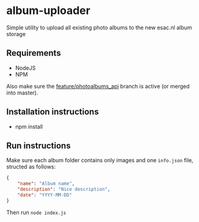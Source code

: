 # album-uploader
Simple utility to upload all existing photo albums to the new esac.nl album storage

## Requirements
* NodeJS
* NPM

Also make sure the [feature/photoalbums_api](https://github.com/esac-ic/esac.nl/tree/feature/photoalbums_api) branch is active (or merged into master).

## Installation instructions
* npm install

## Run instructions
Make sure each album folder contains only images and one `info.json` file, structed as follows: 

```json
{
    "name": "Album name",
    "description": "Nice description",
    "date": "YYYY-MM-DD"
}

```

Then run `node index.js`
